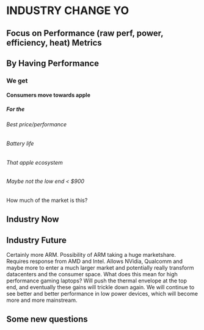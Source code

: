 # INDUSTRY CHANGE YO

## Focus on Performance (raw perf, power, efficiency, heat) Metrics

###

###

### 

## By Having Performance

### We get

#### Consumers move towards apple

##### For the

###### Best price/performance

###### Battery life

###### That apple ecosystem

###### Maybe not the low end < $900

How much of the market is this?

## Industry Now

## Industry Future

Certainly more ARM. Possibility of ARM taking a huge marketshare. Requires response from
AMD and Intel. Allows NVidia, Qualcomm and maybe more to enter a much larger market
and potentially really transform datacenters and the consumer space. What does this mean
for high performance gaming laptops? Will push the thermal envelope at the top end, and
eventually these gains will trickle down again. We will continue to see better and better
performance in low power devices, which will become more and more mainstream.

## Some new questions

